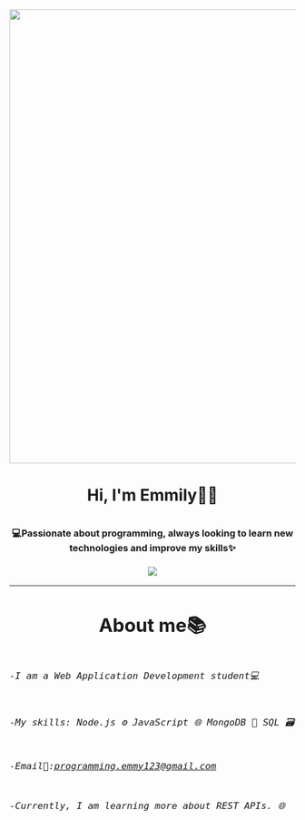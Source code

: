 <div id="header" align="center">
  <img src="https://robotnik.eu/wp-content/uploads/2022/05/Robotnik_Blog_Qu%C3%A9-lenguaje-de-programaci%C3%B3n-usan-los-robots_220510.jpg" width="800"/>
</div>
    <h1 align="center">Hi, I'm Emmily👋😄<h1/>
    <h3 align="center">
    💻Passionate about programming, always looking to learn new technologies and improve my skills✨  
    <h3/>

<div id="badge" align="center">
<!--   <a href="">
   <img src="https://img.shields.io/badge/Blog-FF5722?style=for-the-badge&logo=blogger&logoColor=white"/>
  <a/> -->

  <a href="https://ileriayo.github.io/markdown-badges/#markdown-badges" target="_blank">
    <img src="https://img.shields.io/badge/linkedin-%230077B5.svg?style=for-the-badge&logo=linkedin&logoColor=white"/>
  <a/>
    
<div/>

<hr>
<h1 align="center">About me📚<h1/>
<h6 align="left">
<pre>
-I am a Web Application Development student💻<br>

-My skills: Node.js ⚙️ JavaScript 🌐 MongoDB 🍃 SQL 🗃️

-Email📧:programming.emmy123@gmail.com

-Currently, I am learning more about REST APIs. 🌐
</pre>

</h6>






